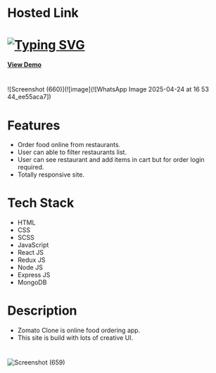 <h1>Hosted Link</h1>
<h1>
  <a href="https://git.io/typing-svg"><img src="https://readme-typing-svg.herokuapp.com?font=Fira+Code&pause=1000&width=435&lines=This+is+my+Zomato+like+EatO+Clone+Project+%F0%9F%A4%A9;Hi+Guys!+%F0%9F%91%8B" alt="Typing SVG" /></a>
</h1>


[**View Demo**](https://eato-ten.vercel.app/)

<h1></h1>

![Screenshot (660)](![image](![WhatsApp Image 2025-04-24 at 16 53 44_ee55aca7])


<h1></h1>
<h1>Features</h1>
<ul>
  <li>Order food online from restaurants.</li>
  <li>User can able to filter restaurants list.</li>
  <li>User can see restaurant and add items in cart but for order login required.</li>
  <li>Totally responsive site.</li>
</ul>

<h1>Tech Stack</h1>
<ul>
  <li>HTML</li>
  <li>CSS</li>
  <li>SCSS</li>
  <li>JavaScript</li>
  <li>React JS</li>
  <li>Redux JS</li>
  <li>Node JS</li>
  <li>Express JS</li>
  <li>MongoDB</li>
</ul>

<h1>Description</h1>
<ul>
  <li>Zomato Clone is online food ordering app.</li>
  <li>This site is build with lots of creative UI.</li>
</ul>
<h1></h1>

![Screenshot (659)](https://github.com/dipayanmaji/zomato-clone/assets/121128467/1ee410b0-3514-4fb3-a121-0e749fac201f)
